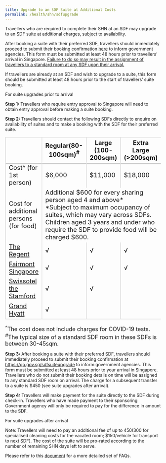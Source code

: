 ```yaml
---
title: Upgrade to an SDF Suite at Additional Costs 
permalink: /health/shn/sdfupgrade
---
```


Travellers who are required to complete their SHN at an SDF may upgrade to an SDF suite at additional charges, subject to availability.

After booking a suite with their preferred SDF, travellers should immediately proceed to submit their booking confirmation [here](https://go.gov.sg/sdfsuiteupgrade) to inform government agencies. This form must be submitted at least 48 hours prior to travellers’ arrival in Singapore. <u>Failure to do so may result in the assignment of travellers to a standard room at any SDF upon their arrival.</u>

If travellers are already at an SDF and wish to upgrade to a suite, this form should be submitted at least 48 hours prior to the start of travellers’ suite booking.

For suite upgrades prior to arrival

<b>Step 1:</b> Travellers who require entry approval to Singapore will need to obtain entry approval before making a suite booking.

<b>Step 2:</b> Travellers should contact the following SDFs directly to enquire on availability of suites and to make a booking with the SDF for their preferred suite. 

<table>
  <thead>
    <tr>
      <th style="font-size:20px; margin-top:0px; margin-bottom:0px;  border-left:2px solid #E0E0E0; border-top:2px solid #E0E0E0; border-right:2px solid #E0E0E0;">&nbsp;</th>
      <th style="font-size:20px; margin-top:0px; margin-bottom:0px; border-top:2px solid #E0E0E0; border-right:2px solid #E0E0E0;">Regular(80-100sqm)<sup>#</sup>
</th>
       <th style="font-size:20px; margin-top:0px; margin-bottom:0px; border-top:2px solid #E0E0E0; border-right:2px solid #E0E0E0;">Large (100-200sqm)
</th>
        <th style="font-size:20px; margin-top:0px; margin-bottom:0px; border-top:2px solid #E0E0E0; border-right:2px solid #E0E0E0;">Extra Large (>200sqm)</th>
    </tr>
  </thead>
  <tbody>
    <tr>
      <td  style="font-size:20px; margin-top:0px; margin-bottom:0px; border-left:2px solid #E0E0E0; border-right:2px solid #E0E0E0;">Cost^ (for 1st person)</td>
      <td style="font-size:20px; margin-top:0px; margin-bottom:0px; border-right:2px solid #E0E0E0;">$6,000</td>
      <td style="font-size:20px; margin-top:0px; margin-bottom:0px; border-right:2px solid #E0E0E0;">$11,000</td>
      <td style="font-size:20px; margin-top:0px; margin-bottom:0px; border-right:2px solid #E0E0E0;">$18,000</td>
    </tr>
        <tr>
      <td  style="font-size:20px; margin-top:0px; margin-bottom:0px; border-left:2px solid #E0E0E0; border-right:2px solid #E0E0E0;">Cost for additional persons (for food)</td>
      <td style="font-size:20px; margin-top:0px; margin-bottom:0px; border-right:2px solid #E0E0E0;" colspan="3">Additional $600 for every sharing person aged 4 and above*<br/>*Subject to maximum occupancy of suites, which may vary across SDFs. Children aged 3 years and under who require the SDF to provide food will be charged $600.
</td>
    </tr>
       <tr>
      <td  style="font-size:20px; margin-top:0px; margin-bottom:0px; border-left:2px solid #E0E0E0; border-right:2px solid #E0E0E0;"><a href="mailto:dutymanager@regentsingapore.com.sg">The Regent</a></td>
      <td style="font-size:20px; margin-top:0px; margin-bottom:0px; border-right:2px solid #E0E0E0;">√</td>
      <td style="font-size:20px; margin-top:0px; margin-bottom:0px; border-right:2px solid #E0E0E0;">√</td>
      <td style="font-size:20px; margin-top:0px; margin-bottom:0px; border-right:2px solid #E0E0E0;">√</td>
    </tr>
           <tr>
      <td  style="font-size:20px; margin-top:0px; margin-bottom:0px; border-left:2px solid #E0E0E0; border-right:2px solid #E0E0E0;"><a href="mailto:Dutymanager.RTP@Fairmont.com">Fairmont Singapore </a></td>
      <td style="font-size:20px; margin-top:0px; margin-bottom:0px; border-right:2px solid #E0E0E0;">√</td>
      <td style="font-size:20px; margin-top:0px; margin-bottom:0px; border-right:2px solid #E0E0E0;">√</td>
      <td style="font-size:20px; margin-top:0px; margin-bottom:0px; border-right:2px solid #E0E0E0;">√</td>
    </tr>
               <tr>
      <td  style="font-size:20px; margin-top:0px; margin-bottom:0px; border-left:2px solid #E0E0E0; border-right:2px solid #E0E0E0;"><a href="mailto:dutymanager.sts@swissotel.com">Swissotel the Stamford</a></td>
      <td style="font-size:20px; margin-top:0px; margin-bottom:0px; border-right:2px solid #E0E0E0;">√</td>
      <td style="font-size:20px; margin-top:0px; margin-bottom:0px; border-right:2px solid #E0E0E0;">√</td>
      <td style="font-size:20px; margin-top:0px; margin-bottom:0px; border-right:2px solid #E0E0E0;">&nbsp;</td>
    </tr>
                   <tr>
      <td  style="font-size:20px; margin-top:0px; margin-bottom:0px; border-left:2px solid #E0E0E0; border-right:2px solid #E0E0E0; border-bottom:2px solid #E0E0E0;"><a href="mailto:SINRS-duty.manager@hyatt.com">Grand Hyatt </a></td>
      <td style="font-size:20px; margin-top:0px; margin-bottom:0px; border-right:2px solid #E0E0E0; border-bottom:2px solid #E0E0E0;">√</td>
      <td style="font-size:20px; margin-top:0px; margin-bottom:0px; border-right:2px solid #E0E0E0; border-bottom:2px solid #E0E0E0;">&nbsp;</td>
      <td style="font-size:20px; margin-top:0px; margin-bottom:0px; border-right:2px solid #E0E0E0; border-bottom:2px solid #E0E0E0;">&nbsp;</td>
    </tr>
  </tbody>
  </table>
  <p style="margin-top:0px; margin-bottom:0px; font-size:18px;"><sup>^</sup>The cost does not include charges for COVID-19 tests.<br/><sup>#</sup>The typical size of a standard SDF room in these SDFs is between 30-45sqm.</p>
  
**Step 3:** After booking a suite with their preferred SDF, travellers should immediately proceed to submit their booking confirmation at https://go.gov.sg/sdfsuiteupgrade to inform government agencies. This form must be submitted at least 48 hours prior to your arrival in Singapore. Travellers who do not submit their booking details on time will be assigned to any standard SDF room on arrival. The charge for a subsequent transfer to a suite is $450 (see suite upgrades after arrival).  
 
**Step 4:** Travellers will make payment for the suite directly to the SDF during check-in. Travellers who have made payment to their sponsoring Government agency will only be required to pay for the difference in amount to the SDF. 

For suite upgrades after arrival

Note: Travellers will need to pay an additional fee of up to $450 ($300 for specialised cleaning costs for the vacated room; $150/vehicle for transport to next SDF). The cost of the suite will be pro-rated according to the number of remaining SHN days left to serve. 

Please refer to this [document](/files/sdfupgradefaq.pdf) for a more detailed set of FAQs.

  
  
